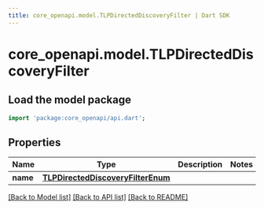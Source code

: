 ```yaml
---
title: core_openapi.model.TLPDirectedDiscoveryFilter | Dart SDK
---
```


# core_openapi.model.TLPDirectedDiscoveryFilter

## Load the model package
```dart
import 'package:core_openapi/api.dart';
```

## Properties
Name | Type | Description | Notes
------------ | ------------- | ------------- | -------------
**name** | [**TLPDirectedDiscoveryFilterEnum**](TLPDirectedDiscoveryFilterEnum.md) |  | 

[[Back to Model list]](../README.md#documentation-for-models) [[Back to API list]](../README.md#documentation-for-api-endpoints) [[Back to README]](../README.md)


